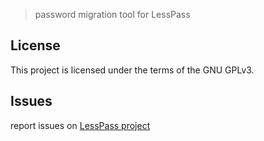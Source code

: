 > password migration tool for LessPass 


## License

This project is licensed under the terms of the GNU GPLv3.


## Issues

report issues on [LessPass project](https://github.com/lesspass/lesspass/issues)
